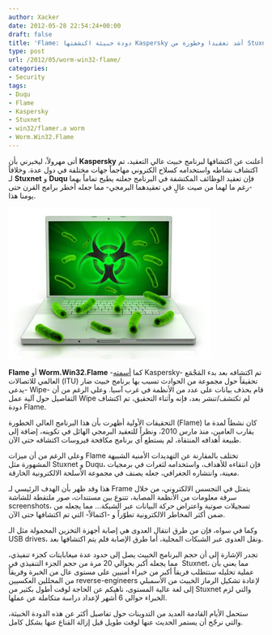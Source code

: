 ```yaml
---
author: Xacker
date: 2012-05-28 22:54:24+00:00
draft: false
title: 'Flame: دودة خبيثة اكتشفتها Kaspersky أشد تعقيدا وخطورة من Stuxnet وDuqu'
type: post
url: /2012/05/worm-win32-flame/
categories:
- Security
tags:
- Duqu
- Flame
- Kaspersky
- Stuxnet
- win32/flamer.a worm
- Worm.Win32.Flame
---
```


أتى مهرولاً، ليخبرني بأن **Kaspersky** أعلنت عن اكتشافها لبرنامج خبيث عالي التعقيد، تم اكتشاف نشاطه واستخدامه كسلاح الكتروني مهاجماً جهات مختلفة في دول عدة. وخلافاً لـ **Stuxnet** و **Duqu** فإن تعقيد الوظائف المكتشفة في البرنامج جعلته يطيح تماماً بهما -رغم ما لهما من صيت عالٍ في تعقيدهما البرمجي- مما جعله أخطر برامج القرن حتى يومنا هذا.




[![](worm-win32-flame.jpg)
](worm-win32-flame.jpg)




**Flame** أو **Worm.Win32.Flame** -كما [أسمته](http://www.kaspersky.com/about/news/virus/2012/Kaspersky_Lab_and_ITU_Research_Reveals_New_Advanced_Cyber_Threat) Kaspersky- تم اكتشافه بعد بدء المَجْمَع العالمي للاتصالات (ITU) تحقيقاً حول مجموعة من الحوادث تسبب بها برنامج خبيث ضار -يدعى Wipe- قام بحذف بيانات على عدد من الأنظمة في غرب آسيا. وعلى الرغم من أن التفاصيل حول آلية عمل Wipe لم تكتشف/تنشر بعد، فإنه وأثناء التحقيق، تم اكتشاف دودة Flame.




التحقيقات الأولية أظهرت بأن هذا البرنامج العالي الخطورة (Flame) كان نشطاً لمدة ما يقارب العامين، منذ مارس 2010، ونظراً للتعقيد البرمجي الهائل في تكوينه، إضافة إلى طبيعة أهدافه المنتقاة، لم يستطع أي برنامج مكافحة فيروسات اكتشافه حتى الآن.




وعلى الرغم من أن ميزات Flame تختلف بالمقارنة عن التهديدات الأمنية الشبيهة المشهورة مثل Stuxnet و Duqu، فإن انتقاءه للأهداف، واستخدامه لثغرات في برمجيات معينة، وانتشاره الجغرافي، جعله يصنف في مجموعة الأسلحة الالكترونية الخارقة.




هذا وقد ظهر بأن الهدف الرئيسي لـ Frame يتمثل في التجسس الالكتروني، من خلال سرقة معلومات من الأنظمة المصابة، تتنوع بين مستندات، صور ملتقطة للشاشة screenshots، تسجيلات صوتية واعتراض حركة البيانات عبر الشبكة... مما يجعله من ضمن أكثر المخاطر الالكترونية تطوّراً و -اكتمالاً- التي تم اكتشافها حتى الآن.




وكما في سواه، فإن من طرق انتقال العدوى هي إصابة أجهزة التخزين المحمولة مثل الـ USB drives، ونقل العدوى عبر الشبكات المحلية، أما طرق الإصابة فلم يتم اكتشافها بعد.




تجدر الإشارة إلى أن حجم البرنامج الخبيث يصل إلى حدود عدة ميغابايتات كجزء تنفيذي، مما يجعله أكبر بحوالي 20 مرة من حجم الجزء التنفيذي في  Stuxnet، مما يعني بأن عملية تحليله ستتطلب فريقاً أكبر من خبراء أمنيين على مستوى عال من الخبرة وفريقاً من المحللين العكسيين reverse-engineers لإعادة تشكيل الرماز الخبيث من الأسمبلي إلى لغة عالية المستوى، ناهيكم عن الحاجة لوقت أطول بكثير من Stuxnet والتي لزم الخبراء حوالي 6 أشهر لإعداد دراسة متكاملة عن عملها.




ستحمل الأيام القادمة العديد من التدوينات حول تفاصيل أكثر عن هذه الدودة الخبيثة، والتي نرجّح أن يستمر الحديث عنها لوقت طويل قبل إزالة القناع عنها بشكل كامل.
